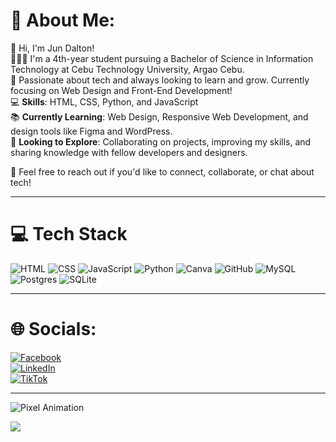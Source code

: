 # 💫 About Me:
👋 Hi, I'm Jun Dalton!  
👨🏻‍🎓 I'm a 4th-year student pursuing a Bachelor of Science in Information Technology at Cebu Technology University, Argao Cebu.  
🌱 Passionate about tech and always looking to learn and grow. Currently focusing on Web Design and Front-End Development!  
💻 **Skills**: HTML, CSS, Python, and JavaScript  
📚 **Currently Learning**: Web Design, Responsive Web Development, and design tools like Figma and WordPress.  
🔭 **Looking to Explore**: Collaborating on projects, improving my skills, and sharing knowledge with fellow developers and designers.  

💬 Feel free to reach out if you'd like to connect, collaborate, or chat about tech!  

---

# 💻 Tech Stack
![HTML](https://img.shields.io/badge/html5-%23E34F26.svg?style=for-the-badge&logo=html&logoColor=white)  ![CSS](https://img.shields.io/badge/css3-%231572B6.svg?style=for-the-badge&logo=css&logoColor=white)  ![JavaScript](https://img.shields.io/badge/javascript-%23323330.svg?style=for-the-badge&logo=javascript&logoColor=%23F7DF1E)  ![Python](https://img.shields.io/badge/python-3670A0?style=for-the-badge&logo=python&logoColor=ffdd54)  ![Canva](https://img.shields.io/badge/Canva-%2300C4CC.svg?style=for-the-badge&logo=Canva&logoColor=white)  ![GitHub](https://img.shields.io/badge/github-%23121011.svg?style=for-the-badge&logo=github&logoColor=white)  ![MySQL](https://img.shields.io/badge/mysql-4479A1.svg?style=for-the-badge&logo=mysql&logoColor=white)  ![Postgres](https://img.shields.io/badge/postgres-%23316192.svg?style=for-the-badge&logo=postgresql&logoColor=white)  ![SQLite](https://img.shields.io/badge/sqlite-%2307405e.svg?style=for-the-badge&logo=sqlite&logoColor=white)

---

# 🌐 Socials:
[![Facebook](https://img.shields.io/badge/Facebook-%231877F2.svg?logo=Facebook&logoColor=white)](https://www.facebook.com/jun.dalton.magallanes)  
[![LinkedIn](https://img.shields.io/badge/LinkedIn-%230077B5.svg?logo=linkedin&logoColor=white)](https://linkedin.com/in/jun-dalton-magallanes-82a164331)  
[![TikTok](https://img.shields.io/badge/TikTok-%23000000.svg?logo=TikTok&logoColor=white)](https://www.tiktok.com/@johnd_magallanes?_t=8sHS8i00Vjb&_r=1)

---



![Pixel Animation](https://media.giphy.com/media/fx4m78wF1vThg/giphy.gif)



[![](https://visitcount.itsvg.in/api?id=ZudotoChan&icon=0&color=0)](https://visitcount.itsvg.in)

<!-- Proudly created with GPRM ( https://gprm.itsvg.in ) -->
